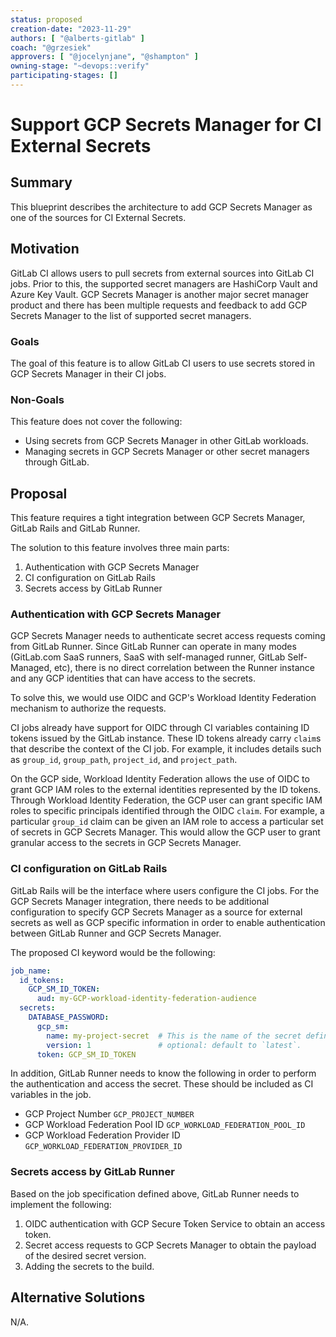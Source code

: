 ```yaml
---
status: proposed
creation-date: "2023-11-29"
authors: [ "@alberts-gitlab" ]
coach: "@grzesiek"
approvers: [ "@jocelynjane", "@shampton" ]
owning-stage: "~devops::verify"
participating-stages: []
---
```


<!-- Blueprints often contain forward-looking statements -->
<!-- vale gitlab.FutureTense = NO -->

# Support GCP Secrets Manager for CI External Secrets

## Summary

This blueprint describes the architecture to add GCP Secrets Manager as one of the
sources for CI External Secrets.

## Motivation

GitLab CI allows users to pull secrets from external sources into GitLab CI jobs.
Prior to this, the supported secret managers are HashiCorp Vault and Azure Key Vault.
GCP Secrets Manager is another major secret manager product and there has been
multiple requests and feedback to add GCP Secrets Manager to the list of
supported secret managers.

### Goals

The goal of this feature is to allow GitLab CI users to use secrets stored in
GCP Secrets Manager in their CI jobs.

### Non-Goals

This feature does not cover the following:

- Using secrets from GCP Secrets Manager in other GitLab workloads.
- Managing secrets in GCP Secrets Manager or other secret managers through GitLab.

## Proposal

This feature requires a tight integration between GCP Secrets Manager, GitLab Rails and GitLab Runner.

The solution to this feature involves three main parts:

1. Authentication with GCP Secrets Manager
1. CI configuration on GitLab Rails
1. Secrets access by GitLab Runner

### Authentication with GCP Secrets Manager

GCP Secrets Manager needs to authenticate secret access requests coming from GitLab Runner.
Since GitLab Runner can operate in many modes (GitLab.com SaaS runners, SaaS with self-managed runner, GitLab Self-Managed, etc),
there is no direct correlation between the Runner instance and any GCP identities that can have access to the secrets.

To solve this, we would use OIDC and GCP's Workload Identity Federation mechanism to authorize the requests.

CI jobs already have support for OIDC through CI variables containing ID tokens issued by the GitLab instance.
These ID tokens already carry `claim`s that describe the context of the CI job.
For example, it includes details such as `group_id`, `group_path`, `project_id`, and `project_path`.

On the GCP side, Workload Identity Federation allows the use of OIDC to grant GCP IAM roles to the external identities
represented by the ID tokens. Through Workload Identity Federation, the GCP user can grant specific IAM roles to
specific principals identified through the OIDC `claim`. For example, a particular `group_id` claim can be given an IAM role
to access a particular set of secrets in GCP Secrets Manager. This would allow the GCP user to grant granular
access to the secrets in GCP Secrets Manager.

### CI configuration on GitLab Rails

GitLab Rails will be the interface where users configure the CI jobs. For the GCP Secrets Manager integration,
there needs to be additional configuration to specify GCP Secrets Manager as a source for external secrets as well as
GCP specific information in order to enable authentication between GitLab Runner and GCP Secrets Manager.

The proposed CI keyword would be the following:

```yaml
job_name:
  id_tokens:
    GCP_SM_ID_TOKEN:
      aud: my-GCP-workload-identity-federation-audience
  secrets:
    DATABASE_PASSWORD:
      gcp_sm:
        name: my-project-secret  # This is the name of the secret defined in GCP Secrets Manager
        version: 1               # optional: default to `latest`.
      token: GCP_SM_ID_TOKEN
```

In addition, GitLab Runner needs to know the following in order to perform the authentication and access the secret.
These should be included as CI variables in the job.

- GCP Project Number `GCP_PROJECT_NUMBER`
- GCP Workload Federation Pool ID `GCP_WORKLOAD_FEDERATION_POOL_ID`
- GCP Workload Federation Provider ID `GCP_WORKLOAD_FEDERATION_PROVIDER_ID`

### Secrets access by GitLab Runner

Based on the job specification defined above, GitLab Runner needs to implement the following:

1. OIDC authentication with GCP Secure Token Service to obtain an access token.
1. Secret access requests to GCP Secrets Manager to obtain the payload of the desired secret version.
1. Adding the secrets to the build.

## Alternative Solutions

N/A.
